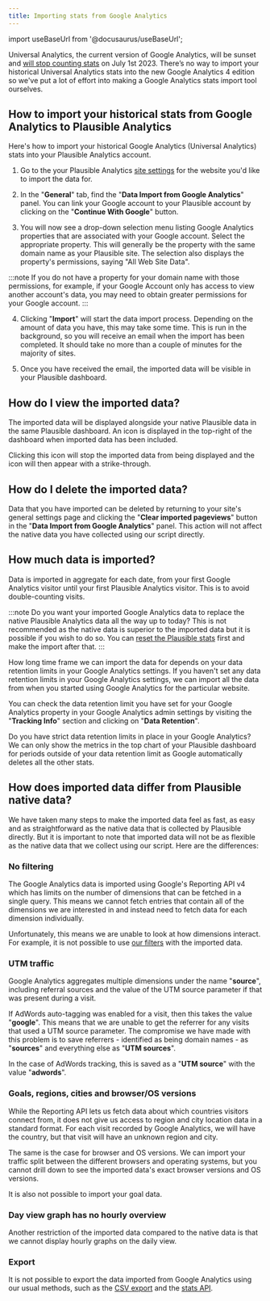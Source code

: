 ```yaml
---
title: Importing stats from Google Analytics
---
```


import useBaseUrl from '@docusaurus/useBaseUrl';

Universal Analytics, the current version of Google Analytics, will be sunset and [will stop counting stats](https://plausible.io/blog/universal-google-analytics-is-dead) on July 1st 2023. There’s no way to import your historical Universal Analytics stats into the new Google Analytics 4 edition so we've put a lot of effort into making a Google Analytics stats import tool ourselves. 

## How to import your historical stats from Google Analytics to Plausible Analytics 

Here's how to import your historical Google Analytics (Universal Analytics) stats into your Plausible Analytics account.

1. Go to the your Plausible Analytics [site settings](website-settings.md) for the website you'd like to import the data for.

2. In the "**General**" tab, find the "**Data Import from Google Analytics**" panel. You can link your Google account to your Plausible account by clicking on the "**Continue With Google**" button.

3. You will now see a drop-down selection menu listing Google Analytics properties that are associated with your Google account. Select the appropriate property. This will generally be the property with the same domain name as your Plausible site. The selection also displays the property's permissions, saying "All Web Site Data". 

:::note
If you do not have a property for your domain name with those permissions, for example, if your Google Account only has access to view another account's data, you may need to obtain greater permissions for your Google account.
:::

4. Clicking "**Import**" will start the data import process. Depending on the amount of data you have, this may take some time. This is run in the background, so you will receive an email when the import has been completed. It should take no more than a couple of minutes for the majority of sites.

5. Once you have received the email, the imported data will be visible in your Plausible dashboard. 

## How do I view the imported data?

The imported data will be displayed alongside your native Plausible data in the same Plausible dashboard. An icon is displayed in the top-right of the dashboard when imported data has been included.

Clicking this icon will stop the imported data from being displayed and the icon will then appear with a strike-through.

## How do I delete the imported data?

Data that you have imported can be deleted by returning to your site's general settings page and clicking the "**Clear imported pageviews**" button in the "**Data Import from Google Analytics**" panel. This action will not affect the native data you have collected using our script directly.

## How much data is imported?

Data is imported in aggregate for each date, from your first Google Analytics visitor until your first Plausible Analytics visitor. This is to avoid double-counting visits. 

:::note
Do you want your imported Google Analytics data to replace the native Plausible Analytics data all the way up to today? This is not recommended as the native data is superior to the imported data but it is possible if you wish to do so. You can [reset the Plausible stats](reset-site-data.md) first and make the import after that.
:::

How long time frame we can import the data for depends on your data retention limits in your Google Analytics settings. If you haven't set any data retention limits in your Google Analytics settings, we can import all the data from when you started using Google Analytics for the particular website.

You can check the data retention limit you have set for your Google Analytics property in your Google Analytics admin settings by visiting the "**Tracking Info**" section and clicking on "**Data Retention**". 

Do you have strict data retention limits in place in your Google Analytics? We can only show the metrics in the top chart of your Plausible dashboard for periods outside of your data retention limit as Google automatically deletes all the other stats.

## How does imported data differ from Plausible native data?

We have taken many steps to make the imported data feel as fast, as easy and as straightforward as the native data that is collected by Plausible directly. But it is important to note that imported data will not be as flexible as the native data that we collect using our script. Here are the differences:

### No filtering 

The Google Analytics data is imported using Google's Reporting API v4 which has limits on the number of dimensions that can be fetched in a single query. This means we cannot fetch entries that contain all of the dimensions we are interested in and instead need to fetch data for each dimension individually. 

Unfortunately, this means we are unable to look at how dimensions interact. For example, it is not possible to use [our filters](filters-segments.md) with the imported data.

### UTM traffic

Google Analytics aggregates multiple dimensions under the name "**source**", including referral sources and the value of the UTM source parameter if that was present during a visit. 

If AdWords auto-tagging was enabled for a visit, then this takes the value "**google**". This means that we are unable to get the referrer for any visits that used a UTM source parameter. The compromise we have made with this problem is to save referrers - identified as being domain names - as "**sources**" and everything else as "**UTM sources**". 

In the case of AdWords tracking, this is saved as a "**UTM source**" with the value "**adwords**".

### Goals, regions, cities and browser/OS versions

While the Reporting API lets us fetch data about which countries visitors connect from, it does not give us access to region and city location data in a standard format. For each visit recorded by Google Analytics, we will have the country, but that visit will have an unknown region and city.

The same is the case for browser and OS versions. We can import your traffic split between the different browsers and operating systems, but you cannot drill down to see the imported data's exact browser versions and OS versions.

It is also not possible to import your goal data.

### Day view graph has no hourly overview

Another restriction of the imported data compared to the native data is that we cannot display hourly graphs on the daily view.

### Export

It is not possible to export the data imported from Google Analytics using our usual methods, such as the [CSV export](export-stats.md) and the [stats API](stats-api.md).
